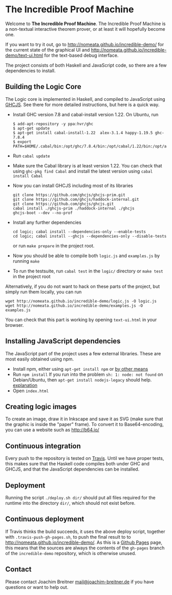 # The Incredible Proof Machine

Welcome to **The Incredible Proof Machine**. The Incredible Proof Machine is a
non-textual interactive theorem prover, or at least it will hopefully become
one.

If you want to try it out, go to <http://nomeata.github.io/incredible-demo/> for the
current state of the graphical UI and <http://nomeata.github.io/incredible-demo/text-ui.html>
for the text-based debug interface.


The project consists of both Haskell and JavaScript code, so there are a few
dependencies to install.

## Building the Logic Core

The Logic core is implemented in Haskell, and compiled to JavaScript using
[GHCJS](https://github.com/ghcjs/ghcjs). See there for more detailed
instructions, but here is a quick way.

  * Install GHC version 7.8 and cabal-install version 1.22. On Ubuntu, run

        $ add-apt-repository -y ppa:hvr/ghc
        $ apt-get update
        $ apt-get install cabal-install-1.22  alex-3.1.4 happy-1.19.5 ghc-7.8.4
        $ export PATH=$HOME/.cabal/bin:/opt/ghc/7.8.4/bin:/opt/cabal/1.22/bin:/opt/alex/3.1.4/bin:/opt/happy/1.19.5/bin:$PATH

  * Run `cabal update`
  * Make sure the Cabal library is at least version 1.22. You can check that
    using `ghc-pkg find Cabal` and install the latest version using `cabal
    install Cabal`
  * Now you can install GHCJS including most of its libraries

        git clone https://github.com/ghcjs/ghcjs-prim.git
        git clone https://github.com/ghcjs/haddock-internal.git
        git clone https://github.com/ghcjs/ghcjs.git
        cabal install ./ghcjs-prim ./haddock-internal ./ghcjs
        ghcjs-boot --dev --no-prof

  * Install any further dependencies

        cd logic; cabal install --dependencies-only --enable-tests
        cd logic; cabal install --ghcjs --dependencies-only --disable-tests

    or run `make prepare` in the project root.

  * Now you should be able to compile both `logic.js` and `examples.js` by running `make`

  * To run the testsuite, run `cabal test` in the `logic/` directory or `make
    test` in the project root

Alternatively, if you do not want to hack on these parts of the project, but simply run them locally, you can run

    wget http://nomeata.github.io/incredible-demo/logic.js -O logic.js
    wget http://nomeata.github.io/incredible-demo/examples.js -O examples.js


You can check that this part is working by opening `text-ui.html` in your browser.

## Installing JavaScript dependencies

The JavaScript part of the project uses a few external libraries. These are most easily obtained using npm.

  * Install npm, either using `apt-get install npm` or [by other
    means](http://blog.npmjs.org/post/85484771375/how-to-install-npm)
  * Run `npm install` 
    If you run into the problem `sh: 1: node: not found` on Debian/Ubuntu,
    then `apt-get install nodejs-legacy` should help.
    [explanation](http://stackoverflow.com/a/21171188/2361979)
  * Open `index.html`

## Creating logic images

To create an image, draw it in Inkscape and save it as SVG (make sure that the graphic is inside the "paper" frame).
To convert it to Base64-encoding, you can use a website such as http://b64.io/

## Continuous integration

Every push to the repository is tested on
[Travis](https://travis-ci.org/nomeata/incredible). Until we have proper tests,
this makes sure that the Haskell code compiles both under GHC and GHCJS, and
that the JavaScript dependencies can be installed.

## Deployment

Running the script `./deploy.sh dir/` should put all files required for the
runtime into the directory `dir/`, which should not exist before.

## Continuous deployment

If Travis thinks the build succeeds, it uses the above deploy script, together
with `.travis-push-gh-pages.sh`, to push the final result to to
<http://nomeata.github.io/incredible-demo/>.
As this is a [Github Pages](http://pages.github.com/) page, this means that the
sources are always the contents of the `gh-pages` branch of the
`incredible-demo` repository, which is otherwise unused.

## Contact

Please contact Joachim Breitner <mail@joachim-breitner.de> if you have
questions or want to help out.


